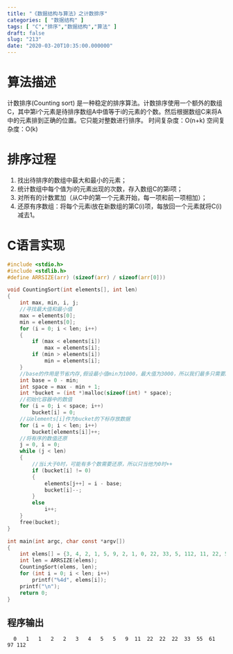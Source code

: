 ```yaml
---
title: "《数据结构与算法》之计数排序"
categories: [ "数据结构" ]
tags: [ "C","排序","数据结构","算法" ]
draft: false
slug: "213"
date: "2020-03-20T10:35:00.000000"
---
```


# 算法描述
计数排序(Counting sort) 是一种稳定的排序算法。计数排序使用一个额外的数组C，其中第i个元素是待排序数组A中值等于i的元素的个数。然后根据数组C来将A中的元素排到正确的位置。它只能对整数进行排序。
时间复杂度：O(n+k)
空间复杂度：O(k)


# 排序过程
1. 找出待排序的数组中最大和最小的元素；
2. 统计数组中每个值为i的元素出现的次数，存入数组C的第i项；
3. 对所有的计数累加（从C中的第一个元素开始，每一项和前一项相加）；
4. 还原有序数组：将每个元素i放在新数组的第C(i)项，每放回一个元素就将C(i)减去1。

# C语言实现
```C
#include <stdio.h>
#include <stdlib.h>
#define ARRSIZE(arr) (sizeof(arr) / sizeof(arr[0]))

void CountingSort(int elements[], int len)
{
    int max, min, i, j;
    //寻找最大值和最小值
    max = elements[0];
    min = elements[0];
    for (i = 0; i < len; i++)
    {
        if (max < elements[i])
            max = elements[i];
        if (min > elements[i])
            min = elements[i];
    }
    //base的作用是节省内存,假设最小值min为1000，最大值为3000，所以我们最多只需要2001个大小的数组，而不用去用0-3000个空间浪费内存
    int base = 0 - min;
    int space = max - min + 1;
    int *bucket = (int *)malloc(sizeof(int) * space);
    //初始化容器中的数值
    for (i = 0; i < space; i++)
        bucket[i] = 0;
    //以elements[i]作为bucket的下标存放数据
    for (i = 0; i < len; i++)
        bucket[elements[i]]++;
    //将有序的数值还原
    j = 0, i = 0;
    while (j < len)
    {
        //当i大于0时，可能有多个数需要还原，所以只当他为0时++
        if (bucket[i] != 0)
        {
            elements[j++] = i - base;
            bucket[i]--;
        }
        else
            i++;
    }
	free(bucket);
}

int main(int argc, char const *argv[])
{
    int elems[] = {3, 4, 2, 1, 5, 9, 2, 1, 0, 22, 33, 5, 112, 11, 22, 55, 22, 61, 97};
    int len = ARRSIZE(elems);
    CountingSort(elems, len);
    for (int i = 0; i < len; i++)
        printf("%4d", elems[i]);
    printf("\n");
    return 0;
}

```

## 程序输出
```
  0   1   1   2   2   3   4   5   5   9  11  22  22  22  33  55  61  97 112
```

